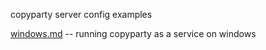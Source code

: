 copyparty server config examples

[windows.md](windows.md) -- running copyparty as a service on windows

